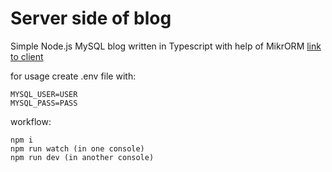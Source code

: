 # Server side of blog

Simple Node.js MySQL blog written in Typescript with help of MikrORM
<a href="https://github.com/doruletzz/blog-client"> link to client</a>

for usage create .env file with: 
```
MYSQL_USER=USER
MYSQL_PASS=PASS
```

workflow:
```
npm i
npm run watch (in one console) 
npm run dev (in another console)
```